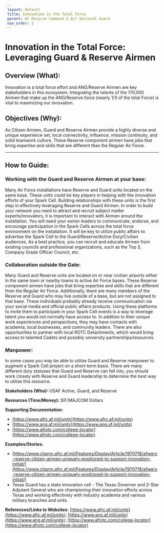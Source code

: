 ```yaml
---
 layout: default
 title: Innovation in the Total Force
 parent: AF Reserve Command & Air National Guard
 nav_order: 1
---
```


# Innovation in the Total Force:  Leveraging Guard & Reserve Airmen

## Overview (What):

Innovation is a total force effort and ANG/Reserve Airmen are key stakeholders in this ecosystem.   Integrating the talents of the 170,000 Airmen that make up the ANG/Reserve force (nearly 1/3 of the total Force) is vital to maximizing our innovation.

## Objectives (Why):

As Citizen Airmen, Guard and Reserve Airmen provide a highly diverse and unique experience set, local connectivity, influence, mission continuity, and solid teamwork culture. These Reserve component airmen have jobs that bring expertise and skills that are different than the Regular Air Force.

---
## How to Guide:

### Working with the Guard and Reserve Airmen at your base:

Many Air Force installations have Reserve and Guard units located on the same base. These units could be key players in helping with the innovation efforts of your Spark Cell. Building relationships with these units is the first step in effectively leveraging Reserve and Guard Airmen. In order to build your network you need to attract and recruit subject matter experts/innovators, it is important to interact with Airmen around the installation. You will need your senior leaders to communicate, endorse, and encourage participation in the Spark Cells across the total force environment on the installation. It will be key to utilize public affairs to advertise the Spark Cell to the Guard/Reserve/Active Duty/Civilian audiences.  As a best practice, you can recruit and educate Airmen from existing councils and professional organizations, such as the Top 3, Company Grade Officer Council, etc.

### Collaboration outside the Gate:

Many Guard and Reserve units are located on or near civilian airports either in the same town or nearby towns to active Air Force bases. These Reserve component airmen have jobs that bring expertise and skills that are different from the Regular Air Force. Additionally, there are many members of the Reserve and Guard who may live outside of a base, but are not assigned to that base. These individuals probably already receive communication via your social media and official public affairs products. Using these platforms to invite them to participate in your Spark Cell events is a way to leverage talent you would not normally have access to. In addition to their unique work experiences and perspectives, they may have contacts with academia, local businesses, and community leaders. There are also opportunities to partner with local ROTC Detachments, which would bring access to talented Cadets and possibly university partnerships/resources.

### Manpower:

In some cases you may be able to utilize Guard and Reserve manpower to augment a Spark Cell project on a short-term basis. There are many different duty statuses that Guard and Reserve can fall into, you should work closely with Reserve and Guard leadership to determine the best way to utilize this resource.

**Stakeholders (Who):**  USAF Active, Guard, and Reserve

**Resources (Time/Money):**  SIF/MAJCOM Dollars

**Supporting Documentation:**
* [https://www.afrc.af.mil/units](https://www.afrc.af.mil/units)
* [https://www.ang.af.mil/units](https://www.ang.af.mil/units)
* [https://www.afrotc.com/college-locator](https://www.afrotc.com/college-locator)

**Examples/Stories:**

*   [https://www.citamn.afrc.af.mil/Features/Display/Article/1970718/afwerx-reserve-citizen-airmen-uniquely-positioned-to-support-innovation-initiat/](https://www.citamn.afrc.af.mil/Features/Display/Article/1970718/afwerx-reserve-citizen-airmen-uniquely-positioned-to-support-innovation-initiat/)
*   Texas Guard has a state innovation cell -  The Texas Governor and 2-Star Adjutant General who are championing their innovation efforts across Texas and working effectively with industry academia and various military branches and units.

**References/Links to Websites:**  [https://www.afrc.af.mil/units](https://www.afrc.af.mil/units); [https://www.ang.af.mil/units](https://www.ang.af.mil/units); [https://www.afrotc.com/college-locator](https://www.afrotc.com/college-locator)
